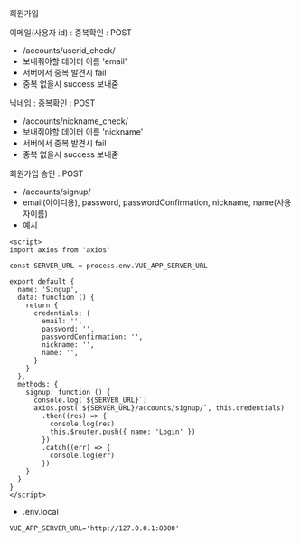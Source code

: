 회원가입



이메일(사용자 id) : 중복확인 : POST

* /accounts/userid_check/
* 보내줘야할 데이터 이름 'email'
* 서버에서  중복 발견시 fail 
* 중복 없을시 success 보내줌



닉네임 : 중복확인 : POST

* /accounts/nickname_check/
* 보내줘야할 데이터 이름 'nickname'
* 서버에서  중복 발견시 fail 
* 중복 없을시 success 보내줌



회원가입 승인 : POST

* /accounts/signup/
* email(아이디용), password, passwordConfirmation, nickname, name(사용자이름)
* 예시

```vue
<script>
import axios from 'axios'

const SERVER_URL = process.env.VUE_APP_SERVER_URL

export default {
  name: 'Singup',
  data: function () {
    return {
      credentials: {
        email: '',
        password: '',
        passwordConfirmation: '',
        nickname: '',
        name: '',
      }
    }
  },
  methods: {
    signup: function () {
      console.log(`${SERVER_URL}`)
      axios.post(`${SERVER_URL}/accounts/signup/`, this.credentials)
        .then((res) => {
          console.log(res)
          this.$router.push({ name: 'Login' })
        })
        .catch((err) => {
          console.log(err)
        })
    }
  }
}
</script>
```





* .env.local	

```vue
VUE_APP_SERVER_URL='http://127.0.0.1:8000'
```

